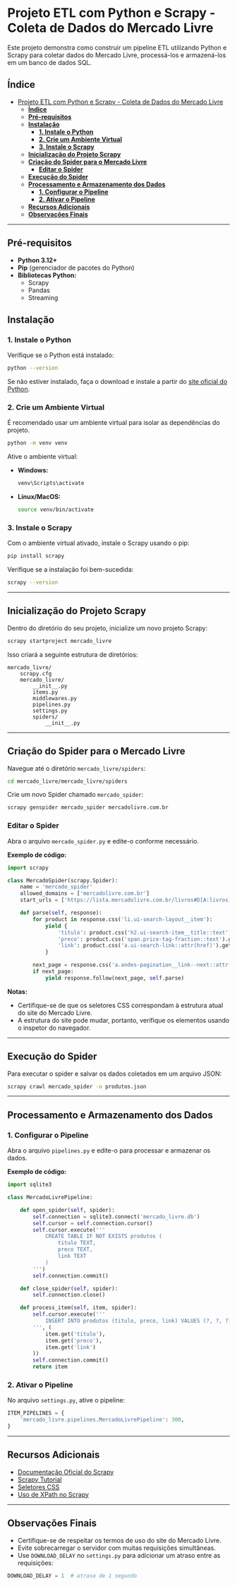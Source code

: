 # Projeto ETL com Python e Scrapy - Coleta de Dados do Mercado Livre

Este projeto demonstra como construir um pipeline ETL utilizando Python e Scrapy para coletar dados do Mercado Livre, processá-los e armazená-los em um banco de dados SQL.

## **Índice**

- [Projeto ETL com Python e Scrapy - Coleta de Dados do Mercado Livre](#projeto-etl-com-python-e-scrapy---coleta-de-dados-do-mercado-livre)
  - [**Índice**](#índice)
  - [**Pré-requisitos**](#pré-requisitos)
  - [**Instalação**](#instalação)
    - [**1. Instale o Python**](#1-instale-o-python)
    - [**2. Crie um Ambiente Virtual**](#2-crie-um-ambiente-virtual)
    - [**3. Instale o Scrapy**](#3-instale-o-scrapy)
  - [**Inicialização do Projeto Scrapy**](#inicialização-do-projeto-scrapy)
  - [**Criação do Spider para o Mercado Livre**](#criação-do-spider-para-o-mercado-livre)
    - [**Editar o Spider**](#editar-o-spider)
  - [**Execução do Spider**](#execução-do-spider)
  - [**Processamento e Armazenamento dos Dados**](#processamento-e-armazenamento-dos-dados)
    - [**1. Configurar o Pipeline**](#1-configurar-o-pipeline)
    - [**2. Ativar o Pipeline**](#2-ativar-o-pipeline)
  - [**Recursos Adicionais**](#recursos-adicionais)
  - [**Observações Finais**](#observações-finais)

---

## **Pré-requisitos**

- **Python 3.12+**
- **Pip** (gerenciador de pacotes do Python)
- **Bibliotecas Python:**
  - Scrapy
  - Pandas
  - Streaming

## **Instalação**

### **1. Instale o Python**

Verifique se o Python está instalado:

```bash
python --version
```

Se não estiver instalado, faça o download e instale a partir do [site oficial do Python](https://www.python.org/downloads/).

### **2. Crie um Ambiente Virtual**

É recomendado usar um ambiente virtual para isolar as dependências do projeto.

```bash
python -m venv venv
```

Ative o ambiente virtual:

- **Windows:**

  ```bash
  venv\Scripts\activate
  ```

- **Linux/MacOS:**

  ```bash
  source venv/bin/activate
  ```

### **3. Instale o Scrapy**

Com o ambiente virtual ativado, instale o Scrapy usando o pip:

```bash
pip install scrapy
```

Verifique se a instalação foi bem-sucedida:

```bash
scrapy --version
```

---

## **Inicialização do Projeto Scrapy**

Dentro do diretório do seu projeto, inicialize um novo projeto Scrapy:

```bash
scrapy startproject mercado_livre
```

Isso criará a seguinte estrutura de diretórios:

```
mercado_livre/
    scrapy.cfg
    mercado_livre/
        __init__.py
        items.py
        middlewares.py
        pipelines.py
        settings.py
        spiders/
            __init__.py
```

---

## **Criação do Spider para o Mercado Livre**

Navegue até o diretório `mercado_livre/spiders`:

```bash
cd mercado_livre/mercado_livre/spiders
```

Crie um novo Spider chamado `mercado_spider`:

```bash
scrapy genspider mercado_spider mercadolivre.com.br
```

### **Editar o Spider**

Abra o arquivo `mercado_spider.py` e edite-o conforme necessário.

**Exemplo de código:**

```python
import scrapy

class MercadoSpider(scrapy.Spider):
    name = 'mercado_spider'
    allowed_domains = ['mercadolivre.com.br']
    start_urls = ['https://lista.mercadolivre.com.br/livros#D[A:livros]']

    def parse(self, response):
        for product in response.css('li.ui-search-layout__item'):
            yield {
                'titulo': product.css('h2.ui-search-item__title::text').get(),
                'preco': product.css('span.price-tag-fraction::text').get(),
                'link': product.css('a.ui-search-link::attr(href)').get(),
            }

        next_page = response.css('a.andes-pagination__link--next::attr(href)').get()
        if next_page:
            yield response.follow(next_page, self.parse)
```

**Notas:**

- Certifique-se de que os seletores CSS correspondam à estrutura atual do site do Mercado Livre.
- A estrutura do site pode mudar, portanto, verifique os elementos usando o inspetor do navegador.

---

## **Execução do Spider**

Para executar o spider e salvar os dados coletados em um arquivo JSON:

```bash
scrapy crawl mercado_spider -o produtos.json
```

---

## **Processamento e Armazenamento dos Dados**

### **1. Configurar o Pipeline**

Abra o arquivo `pipelines.py` e edite-o para processar e armazenar os dados.

**Exemplo de código:**

```python
import sqlite3

class MercadoLivrePipeline:

    def open_spider(self, spider):
        self.connection = sqlite3.connect('mercado_livre.db')
        self.cursor = self.connection.cursor()
        self.cursor.execute('''
            CREATE TABLE IF NOT EXISTS produtos (
                titulo TEXT,
                preco TEXT,
                link TEXT
            )
        ''')
        self.connection.commit()

    def close_spider(self, spider):
        self.connection.close()

    def process_item(self, item, spider):
        self.cursor.execute('''
            INSERT INTO produtos (titulo, preco, link) VALUES (?, ?, ?)
        ''', (
            item.get('titulo'),
            item.get('preco'),
            item.get('link')
        ))
        self.connection.commit()
        return item
```

### **2. Ativar o Pipeline**

No arquivo `settings.py`, ative o pipeline:

```python
ITEM_PIPELINES = {
    'mercado_livre.pipelines.MercadoLivrePipeline': 300,
}
```

---

## **Recursos Adicionais**

- [Documentação Oficial do Scrapy](https://docs.scrapy.org/en/latest/)
- [Scrapy Tutorial](https://docs.scrapy.org/en/latest/intro/tutorial.html)
- [Seletores CSS](https://www.w3schools.com/cssref/css_selectors.asp)
- [Uso de XPath no Scrapy](https://docs.scrapy.org/en/latest/topics/selectors.html#working-with-xpath)

---

## **Observações Finais**

- Certifique-se de respeitar os termos de uso do site do Mercado Livre.
- Evite sobrecarregar o servidor com muitas requisições simultâneas.
- Use `DOWNLOAD_DELAY` no `settings.py` para adicionar um atraso entre as requisições:

```python
DOWNLOAD_DELAY = 1  # atraso de 1 segundo
```